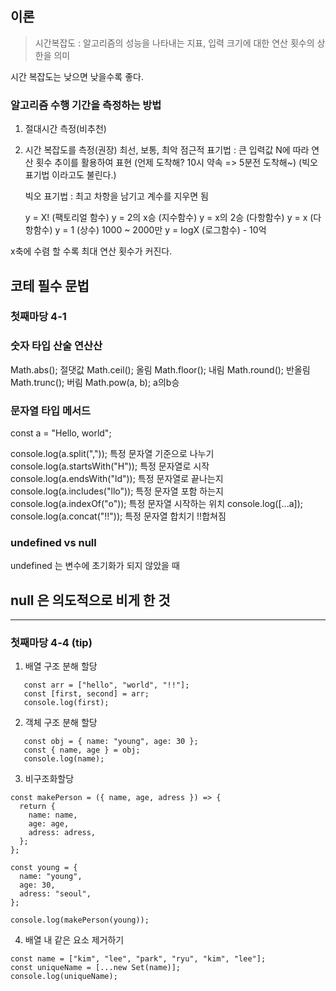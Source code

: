 ## 이론

> 시간복잡도 : 알고리즘의 성능을 나타내는 지표, 입력 크기에 대한 연산 횟수의 상한을 의미

시간 복잡도는 낮으면 낮을수록 좋다.

### 알고리즘 수행 기간을 측정하는 방법

1. 절대시간 측정(비추천)
2. 시간 복잡도를 측정(권장)
   최선, 보통, 최악
   점근적 표기법 : 큰 입력값 N에 따라 연산 횟수 추이를 활용하여 표현
   (언제 도착해? 10시 약속 => 5분전 도착해~)
   (빅오 표기법 이라고도 불린다.)

   빅오 표기법 : 최고 차항을 남기고 계수를 지우면 됨

   y = X! (팩토리얼 함수)
   y = 2의 x승 (지수함수)
   y = x의 2승 (다항함수)
   y = x (다항함수)
   y = 1 (상수) 1000 ~ 2000만
   y = logX (로그함수) - 10억

x축에 수렴 할 수록 최대 연산 횟수가 커진다.

## 코테 필수 문법

### 첫째마당 4-1

<h3>숫자 타입 산술 연산산</h3>
Math.abs(); 절댓값
Math.ceil(); 올림
Math.floor(); 내림
Math.round(); 반올림
Math.trunc(); 버림
Math.pow(a, b); a의b승

<h3>문자열 타입 메서드</h3>
const a = "Hello, world";

console.log(a.split(",")); 특정 문자열 기준으로 나누기
console.log(a.startsWith("H")); 특정 문자열로 시작
console.log(a.endsWith("ld")); 특정 문자열로 끝나는지
console.log(a.includes("llo")); 특정 문자열 포함 하는지
console.log(a.indexOf("o")); 특정 문자열 시작하는 위치
console.log([...a]);
console.log(a.concat("!!")); 특정 문자열 합치기 !!합쳐짐

<h3>undefined vs null</h3>
undefined 는 변수에 초기화가 되지 않았을 때

## null 은 의도적으로 비게 한 것

---

### 첫째마당 4-4 (tip)

1. 배열 구조 분해 할당

```
   const arr = ["hello", "world", "!!"];
   const [first, second] = arr;
   console.log(first);
```

2. 객체 구조 분해 할당

```
   const obj = { name: "young", age: 30 };
   const { name, age } = obj;
   console.log(name);
```

3. 비구조화할당

```
const makePerson = ({ name, age, adress }) => {
  return {
    name: name,
    age: age,
    adress: adress,
  };
};

const young = {
  name: "young",
  age: 30,
  adress: "seoul",
};

console.log(makePerson(young));
```

4. 배열 내 같은 요소 제거하기

```
const name = ["kim", "lee", "park", "ryu", "kim", "lee"];
const uniqueName = [...new Set(name)];
console.log(uniqueName);
```
